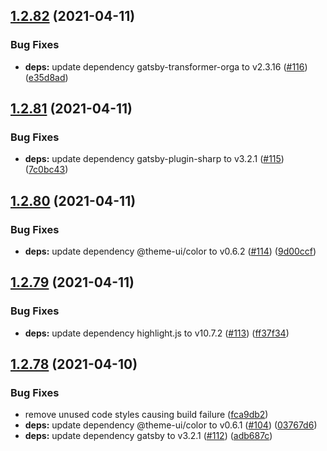 ## [1.2.82](https://github.com/dds/bosabosa.org/compare/v1.2.81...v1.2.82) (2021-04-11)


### Bug Fixes

* **deps:** update dependency gatsby-transformer-orga to v2.3.16 ([#116](https://github.com/dds/bosabosa.org/issues/116)) ([e35d8ad](https://github.com/dds/bosabosa.org/commit/e35d8ad26e8ecf9aefc4dbb38aa7a3d97a880926))



## [1.2.81](https://github.com/dds/bosabosa.org/compare/v1.2.80...v1.2.81) (2021-04-11)


### Bug Fixes

* **deps:** update dependency gatsby-plugin-sharp to v3.2.1 ([#115](https://github.com/dds/bosabosa.org/issues/115)) ([7c0bc43](https://github.com/dds/bosabosa.org/commit/7c0bc439ec4902820d05e989cb16875820476249))



## [1.2.80](https://github.com/dds/bosabosa.org/compare/v1.2.79...v1.2.80) (2021-04-11)


### Bug Fixes

* **deps:** update dependency @theme-ui/color to v0.6.2 ([#114](https://github.com/dds/bosabosa.org/issues/114)) ([9d00ccf](https://github.com/dds/bosabosa.org/commit/9d00ccf6c49b79787cd9c0ff1f6fd5a902b81f0d))



## [1.2.79](https://github.com/dds/bosabosa.org/compare/v1.2.78...v1.2.79) (2021-04-11)


### Bug Fixes

* **deps:** update dependency highlight.js to v10.7.2 ([#113](https://github.com/dds/bosabosa.org/issues/113)) ([ff37f34](https://github.com/dds/bosabosa.org/commit/ff37f34bd3f7172e2ce713f73208c399155fa697))



## [1.2.78](https://github.com/dds/bosabosa.org/compare/v1.2.77...v1.2.78) (2021-04-10)


### Bug Fixes

* remove unused code styles causing build failure ([fca9db2](https://github.com/dds/bosabosa.org/commit/fca9db24a71eaca5e6e9c65f8489afb380eb8143))
* **deps:** update dependency @theme-ui/color to v0.6.1 ([#104](https://github.com/dds/bosabosa.org/issues/104)) ([03767d6](https://github.com/dds/bosabosa.org/commit/03767d63e667a9dd5fa439dcca48cf990e9e3021))
* **deps:** update dependency gatsby to v3.2.1 ([#112](https://github.com/dds/bosabosa.org/issues/112)) ([adb687c](https://github.com/dds/bosabosa.org/commit/adb687cc53b760510a6b81e8cac73478f09099a7))



